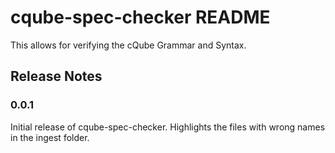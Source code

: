 # cqube-spec-checker README

This allows for verifying the cQube Grammar and Syntax.

## Release Notes
### 0.0.1
Initial release of cqube-spec-checker. Highlights the files with wrong names in the ingest folder.
